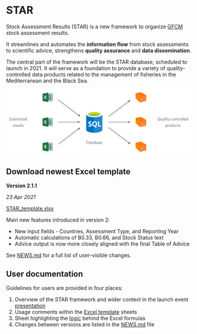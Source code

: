 # STAR

Stock Assessment Results (STAR) is a new framework to organize
[GFCM](http://www.fao.org/gfcm/en/) stock assessment results.

It streamlines and automates the **information flow** from stock assessments to
scientific advice, strengthens **quality assurance** and **data dissemination**.

The central part of the framework will be the STAR database, scheduled to launch
in 2021. It will serve as a foundation to provide a variety of
quality-controlled data products related to the management of fisheries in the
Mediterranean and the Black Sea.

<a href="#star"><img src="diagram.png" width="800"></a>

## Download newest Excel template

**Version 2.1.1**

*23 Apr 2021*

[STAR_template.xlsx](../../releases/download/2.1.1/STAR_template.xlsx)

Main new features introduced in version 2:

* New input fields - Countries, Assessment Type, and Reporting Year
* Automatic calculations of B0.33, B0.66, and Stock Status text
* Advice output is now more closely aligned with the final Table of Advice

See [NEWS.md](NEWS.md) for a full list of user-visible changes.

## User documentation

Guidelines for users are provided in four places:

1. Overview of the STAR framework and wider context in the launch event
   [presentation](2021_01_18_launch_event.pdf)
2. Usage comments within the [Excel template](../../raw/main/STAR_template.xlsx)
   sheets
3. Sheet highlighting the [logic](logic.pdf) behind the Excel formulas
4. Changes between versions are listed in the [NEWS.md](NEWS.md) file
